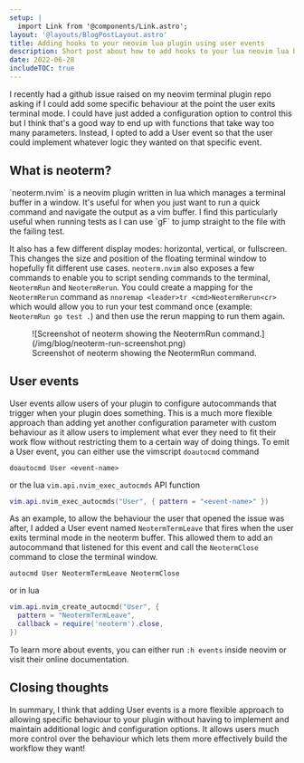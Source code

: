 ```yaml
---
setup: |
  import Link from '@components/Link.astro';
layout: '@layouts/BlogPostLayout.astro'
title: Adding hooks to your neovim lua plugin using user events
description: Short post about how to add hooks to your lua neovim lua by firing user events at key points.
date: 2022-06-28
includeTOC: true
---
```


I recently had a <Link external href="https://github.com/itmecho/neoterm.nvim/issues/4">github issue</Link> raised on my <Link external href="https://github.com/itmecho/neoterm.nvim">neovim terminal plugin</Link> repo asking if I could add some specific behaviour at the point the user exits terminal mode. I could have just added a configuration option to control this but I think that's a good way to end up with functions that take way too many parameters. Instead, I opted to add a User event so that the user could implement whatever logic they wanted on that specific event.

## What is neoterm?

<Link external href="https://github.com/itmecho/neoterm.nvim">`neoterm.nvim`</Link> is a neovim plugin written in lua which manages a terminal buffer in a window. It's useful for when you just want to run a quick command and navigate the output as a vim buffer. I find this particularly useful when running tests as I can use `gF` to jump straight to the file with the failing test.

It also has a few different display modes: horizontal, vertical, or fullscreen. This changes the size and position of the floating terminal window to hopefully fit different use cases. `neoterm.nvim` also exposes a few commands to enable you to script sending commands to the terminal, `NeotermRun` and `NeotermRerun`. You could create a mapping for the `NeotermRerun` command as `nnoremap <leader>tr <cmd>NeotermRerun<cr>` which would allow you to run your test command once (example: `NeotermRun go test .`) and then use the rerun mapping to run them again.

<figure>
	![Screenshot of neoterm showing the NeotermRun command.](/img/blog/neoterm-run-screenshot.png)
	<figcaption>Screenshot of neoterm showing the NeotermRun command.</figcaption>
</figure>

## User events
User events allow users of your plugin to configure autocommands that trigger when your plugin does something. This is a much more flexible approach than adding yet another configuration parameter with custom behaviour as it allow users to implement what ever they need to fit their work flow without restricting them to a certain way of doing things. To emit a User event, you can either use the vimscript <Link external href="https://neovim.io/doc/user/autocmd.html#:doautocmd">`doautocmd` command</Link>

```vim
doautocmd User <event-name>
```

or the <Link external href="https://neovim.io/doc/user/api.html#nvim_exec_autocmds()">lua `vim.api.nvim_exec_autocmds` API function</Link>

```lua
vim.api.nvim_exec_autocmds("User", { pattern = "<event-name>" })
```

As an example, to allow the behaviour the user that opened the issue was after, I added a User event named `NeotermTermLeave` that fires when the user exits terminal mode in the neoterm buffer. This allowed them to add an autocommand that listened for this event and call the `NeotermClose` command to close the terminal window.

```vim
autocmd User NeotermTermLeave NeotermClose
```

or in lua

```lua
vim.api.nvim_create_autocmd("User", {
  pattern = "NeotermTermLeave",
  callback = require('neoterm').close,
})
```

To learn more about events, you can either run `:h events` inside neovim or visit their <Link external href="https://neovim.io/doc/user/autocmd.html#events">online documentation</Link>.

## Closing thoughts
In summary, I think that adding User events is a more flexible approach to allowing specific behaviour to your plugin without having to implement and maintain additional logic and configuration options. It allows users much more control over the behaviour which lets them more effectively build the workflow they want!
